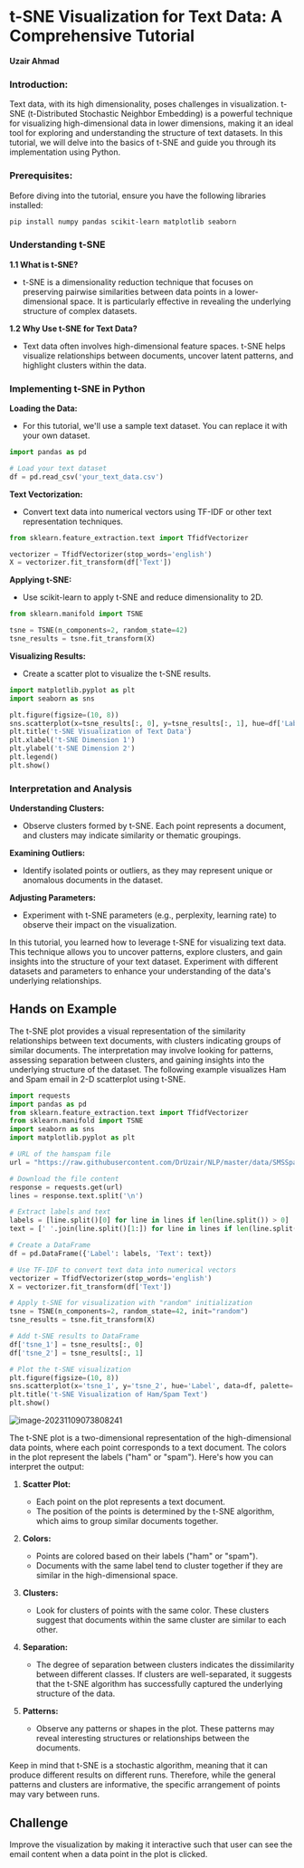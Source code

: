 # **t-SNE Visualization for Text Data: A Comprehensive Tutorial**

**Uzair Ahmad**

### Introduction:

Text data, with its high dimensionality, poses challenges in visualization. t-SNE (t-Distributed Stochastic Neighbor Embedding) is a powerful technique for visualizing high-dimensional data in lower dimensions, making it an ideal tool for exploring and understanding the structure of text datasets. In this tutorial, we will delve into the basics of t-SNE and guide you through its implementation using Python.

### Prerequisites:

Before diving into the tutorial, ensure you have the following libraries installed:

```bash
pip install numpy pandas scikit-learn matplotlib seaborn
```

### Understanding t-SNE

**1.1 What is t-SNE?**
   - t-SNE is a dimensionality reduction technique that focuses on preserving pairwise similarities between data points in a lower-dimensional space. It is particularly effective in revealing the underlying structure of complex datasets.

**1.2 Why Use t-SNE for Text Data?**
   - Text data often involves high-dimensional feature spaces. t-SNE helps visualize relationships between documents, uncover latent patterns, and highlight clusters within the data.

### Implementing t-SNE in Python

**Loading the Data:**

   - For this tutorial, we'll use a sample text dataset. You can replace it with your own dataset.

```python
import pandas as pd

# Load your text dataset
df = pd.read_csv('your_text_data.csv')
```

**Text Vectorization:**

   - Convert text data into numerical vectors using TF-IDF or other text representation techniques.

```python
from sklearn.feature_extraction.text import TfidfVectorizer

vectorizer = TfidfVectorizer(stop_words='english')
X = vectorizer.fit_transform(df['Text'])
```

**Applying t-SNE:**

   - Use scikit-learn to apply t-SNE and reduce dimensionality to 2D.

```python
from sklearn.manifold import TSNE

tsne = TSNE(n_components=2, random_state=42)
tsne_results = tsne.fit_transform(X)
```

**Visualizing Results:**

   - Create a scatter plot to visualize the t-SNE results.

```python
import matplotlib.pyplot as plt
import seaborn as sns

plt.figure(figsize=(10, 8))
sns.scatterplot(x=tsne_results[:, 0], y=tsne_results[:, 1], hue=df['Label'], palette='viridis', alpha=0.7)
plt.title('t-SNE Visualization of Text Data')
plt.xlabel('t-SNE Dimension 1')
plt.ylabel('t-SNE Dimension 2')
plt.legend()
plt.show()
```

### Interpretation and Analysis

**Understanding Clusters:**

   - Observe clusters formed by t-SNE. Each point represents a document, and clusters may indicate similarity or thematic groupings.

**Examining Outliers:**

   - Identify isolated points or outliers, as they may represent unique or anomalous documents in the dataset.

**Adjusting Parameters:**

   - Experiment with t-SNE parameters (e.g., perplexity, learning rate) to observe their impact on the visualization.

In this tutorial, you learned how to leverage t-SNE for visualizing text data. This technique allows you to uncover patterns, explore clusters, and gain insights into the structure of your text dataset. Experiment with different datasets and parameters to enhance your understanding of the data's underlying relationships.

## Hands on Example

The t-SNE plot provides a visual representation of the similarity relationships between text documents, with clusters indicating groups of similar documents. The interpretation may involve looking for patterns, assessing separation between clusters, and gaining insights into the underlying structure of the dataset. The following example visualizes Ham and Spam email in 2-D scatterplot using t-SNE.

```python
import requests
import pandas as pd
from sklearn.feature_extraction.text import TfidfVectorizer
from sklearn.manifold import TSNE
import seaborn as sns
import matplotlib.pyplot as plt

# URL of the hamspam file
url = "https://raw.githubusercontent.com/DrUzair/NLP/master/data/SMSSpamCollection"

# Download the file content
response = requests.get(url)
lines = response.text.split('\n')

# Extract labels and text
labels = [line.split()[0] for line in lines if len(line.split()) > 0]
text = [' '.join(line.split()[1:]) for line in lines if len(line.split()) > 0]

# Create a DataFrame
df = pd.DataFrame({'Label': labels, 'Text': text})

# Use TF-IDF to convert text data into numerical vectors
vectorizer = TfidfVectorizer(stop_words='english')
X = vectorizer.fit_transform(df['Text'])

# Apply t-SNE for visualization with "random" initialization
tsne = TSNE(n_components=2, random_state=42, init="random")
tsne_results = tsne.fit_transform(X)

# Add t-SNE results to DataFrame
df['tsne_1'] = tsne_results[:, 0]
df['tsne_2'] = tsne_results[:, 1]

# Plot the t-SNE visualization
plt.figure(figsize=(10, 8))
sns.scatterplot(x='tsne_1', y='tsne_2', hue='Label', data=df, palette='viridis', alpha=0.7)
plt.title('t-SNE Visualization of Ham/Spam Text')
plt.show()

```

![image-20231109073808241](C:\Users\100784920\AppData\Roaming\Typora\typora-user-images\image-20231109073808241.png)

The t-SNE plot is a two-dimensional representation of the high-dimensional data points, where each point corresponds to a text document. The colors in the plot represent the labels ("ham" or "spam"). Here's how you can interpret the output:

1. **Scatter Plot:**
   - Each point on the plot represents a text document.
   - The position of the points is determined by the t-SNE algorithm, which aims to group similar documents together.

2. **Colors:**
   - Points are colored based on their labels ("ham" or "spam").
   - Documents with the same label tend to cluster together if they are similar in the high-dimensional space.

3. **Clusters:**
   - Look for clusters of points with the same color. These clusters suggest that documents within the same cluster are similar to each other.

4. **Separation:**
   - The degree of separation between clusters indicates the dissimilarity between different classes. If clusters are well-separated, it suggests that the t-SNE algorithm has successfully captured the underlying structure of the data.

5. **Patterns:**
   - Observe any patterns or shapes in the plot. These patterns may reveal interesting structures or relationships between the documents.

Keep in mind that t-SNE is a stochastic algorithm, meaning that it can produce different results on different runs. Therefore, while the general patterns and clusters are informative, the specific arrangement of points may vary between runs.

## Challenge

Improve the visualization by making it interactive such that user can see the email content when a data point in the plot is clicked.



